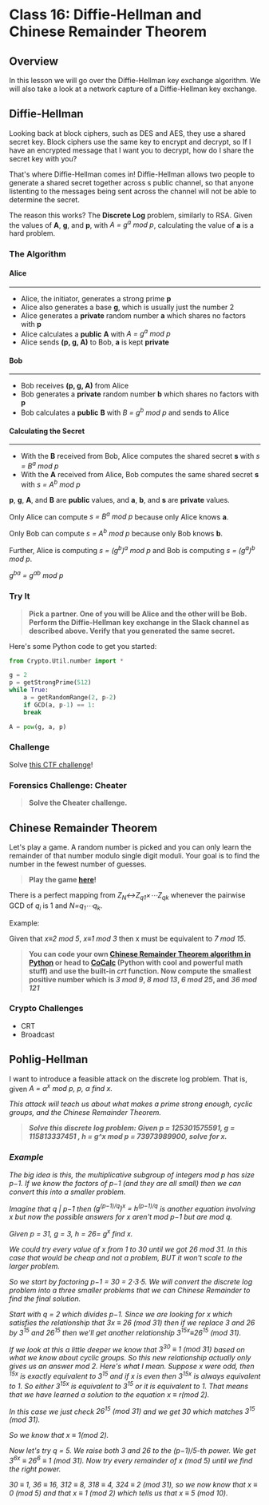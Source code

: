 # Class 16: Diffie-Hellman and Chinese Remainder Theorem

## Overview
In this lesson we will go over the Diffie-Hellman key exchange algorithm. We will also take a look at a network capture of a Diffie-Hellman key exchange.


## Diffie-Hellman
Looking back at block ciphers, such as DES and AES, they use a shared secret key. Block ciphers use the same key to encrypt and decrypt, so If I have an encrypted message that I want you to decrypt, how do I share the secret key with you?

That's where Diffie-Hellman comes in! Diffie-Hellman allows two people to generate a shared secret together across s public channel, so that anyone listenting to the messages being sent across the channel will not be able to determine the secret.

The reason this works? The **Discrete Log** problem, similarly to RSA. Given the values of <b>A</b>, <b>g</b>, and <b>p</b>, with <i>A = g<sup>a</sup> mod p</i>, calculating the value of <b>a</b> is a hard problem.

### The Algorithm
#### Alice
***
* Alice, the initiator, generates a strong prime <b>p</b>
* Alice also generates a base <b>g</b>, which is usually just the number 2
* Alice generates a **private** random number <b>a</b> which shares no factors with <b>p</b>
* Alice calculates a **public** <b>A</b> with <i>A = g<sup>a</sup> mod p</i>
* Alice sends <b>(p, g, A)</b> to Bob, <b>a</b> is kept **private**

#### Bob 
***
* Bob receives <b>(p, g, A)</b> from Alice
* Bob generates a **private** random number <b>b</b> which shares no factors with <b>p</b>
* Bob calculates a **public** <b>B</b> with <i>B = g<sup>b</sup> mod p</i> and sends to Alice

#### Calculating the Secret
***
* With the <b>B</b> received from Bob, Alice computes the shared secret <b>s</b> with <i>s = B<sup>a</sup> mod p</i>
* With the <b>A</b> received from Alice, Bob computes the same shared secret <b>s</b> with <i>s = A<sup>b</sup> mod p</i>

<b>p</b>, <b>g</b>, <b>A</b>, and <b>B</b> are **public** values, and <b>a</b>, <b>b</b>, and <b>s</b> are **private** values.

Only Alice can compute <i>s = B<sup>a</sup> mod p</i> because only Alice knows <b>a</b>.

Only Bob can compute <i>s = A<sup>b</sup> mod p</i> because only Bob knows <b>b</b>.

Further, Alice is computing <i>s = (g<sup>b</sup>)<sup>a</sup> mod p</i> and Bob is computing <i>s = (g<sup>a</sup>)<sup>b</sup> mod p</i>.

<i>g<sup>ba</sup> = g<sup>ab</sup> mod p</i>


### Try It
>**Pick a partner. One of you will be Alice and the other will be Bob. Perform the Diffie-Hellman key exchange in the Slack channel as described above. Verify that you generated the same secret.**

Here's some Python code to get you started:
```python
from Crypto.Util.number import *

g = 2
p = getStrongPrime(512)
while True:
    a = getRandomRange(2, p-2)
    if GCD(a, p-1) == 1:
	break

A = pow(g, a, p)
```

### Challenge
Solve [this CTF challenge](https://crypto.prof.ninja/class15/flag.php)!

### Forensics Challenge: Cheater
>**Solve the Cheater challenge.**


## Chinese Remainder Theorem
Let's play a game. A random number is picked and you can only learn the remainder of that number modulo single digit moduli. Your goal is to find the number in the fewest number of guesses.
>**Play the game [here](https://codepen.io/AndyNovo/pen/pERozj)!**

There is a perfect mapping from <i>Z<sub>N</sub>↔Z<sub>q1</sub>×⋯Z<sub>qk</sub></i> whenever the pairwise GCD of <i>q<sub>i</sub></i> is 1 and <i>N=q<sub>1</sub>⋯q<sub>k</sub></i>.

Example:

Given that _x≡2 mod 5_, _x≡1 mod 3_ then x must be equivalent to _7 mod 15_.

>**You can code your own [Chinese Remainder Theorem algorithm in Python](https://rosettacode.org/wiki/Chinese_remainder_theorem#Python) or head to [CoCalc](https://cloud.sagemath.com/) (Python with cool and powerful math stuff) and use the built-in _crt_ function. Now compute the smallest positive number which is _3 mod 9_, _8 mod 13_, _6 mod 25_, and _36 mod 121_**

### Crypto Challenges
* CRT
* Broadcast


## Pohlig-Hellman
I want to introduce a feasible attack on the discrete log problem. That is, given <i>A = α<sup>x</sup> mod p<i>, _p_, _α_ find _x_.

This attack will teach us about what makes a prime strong enough, cyclic groups, and the Chinese Remainder Theorem.

>**Solve this discrete log problem: Given _p = 125301575591_, _g = 115813337451_ , _h = g^x mod p = 73973989900_, solve for _x_.**

### Example
The big idea is this, the multiplicative subgroup of integers mod p has size p−1. If we know the factors of p−1 (and they are all small) then we can convert this into a smaller problem.

Imagine that _q | p−1_ then <i>(g<sup>(p−1)/q</sup>)<sup>x</sup> = h<sup>(p−1)/q</sup></i> is another equation involving x but now the possible answers for x aren't mod p−1 but are mod q.

Given _p = 31_, _g = 3_, <i>h = 26=  g<sup>x</sup></i> find _x_.

We could try every value of x from 1 to 30 until we got _26 mod 31_. In this case that would be cheap and not a problem, BUT it won't scale to the larger problem.

So we start by factoring _p−1 = 30 = 2⋅3⋅5_. We will convert the discrete log problem into a three smaller problems that we can Chinese Remainder to find the final solution.

Start with _q = 2_ which divides _p−1_. Since we are looking for _x_ which satisfies the relationship that _3x ≡ 26 (mod 31)_ then if we replace 3 and 26 by 3<sup>15</sup> and 26<sup>15</sup> then we'll get another relationship <i>3<sup>15x</sup>≡26<sup>15</sup> (mod 31)</i>.

If we look at this a little deeper we know that <i>3<sup>30</sup> ≡ 1 (mod 31)</i> based on what we know about cyclic groups. So this new relationship actually only gives us an answer mod 2. Here's what I mean. Suppose _x_ were odd, then <sup>15x</sup> is exactly equivalent to 3<sup>15</sup> and if x is even then 3<sup>15x</sup> is always equivalent to 1. So either 3<sup>15x</sup> is equivalent to 3<sup>15</sup> or it is equivalent to 1. That means that we have learned a solution to the equation _x ≡ r(mod 2)_.

In this case we just check <i>26<sup>15</sup> (mod 31)</i> and we get 30 which matches <i>3<sup>15</sup> (mod 31)</i>.

So we know that _x ≡ 1(mod 2)_.

Now let's try _q = 5_. We raise both 3 and 26 to the _(p−1)/5-th_ power. We get <i>3<sup>6x</sup> ≡ 26<sup>6</sup> ≡ 1 (mod 31)</i>. Now try every remainder of _x (mod 5)_ until we find the right power.

_30 ≡ 1_, _36 ≡ 16_, _312 ≡ 8_, _318 ≡ 4_, _324 ≡ 2 (mod 31)_, so we now know that _x ≡ 0 (mod 5)_ and that _x ≡ 1 (mod 2)_ which tells us that _x ≡ 5 (mod 10)_.

